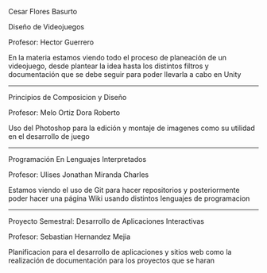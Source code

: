 Cesar Flores Basurto 

Diseño de Videojuegos

Profesor: Hector Guerrero

En la materia estamos viendo todo el proceso de planeación de un videojuego, desde plantear la idea hasta los distintos filtros y documentación que se debe seguir para poder llevarla a cabo en Unity

---

Principios de Composicion y Diseño

Profesor: Melo Ortiz Dora Roberto

Uso del Photoshop para la edición y montaje de imagenes como su utilidad en el desarrollo de juego

---

Programación En Lenguajes Interpretados	

Profesor: Ulises Jonathan Miranda Charles

Estamos viendo el uso de Git para hacer repositorios y posteriormente poder hacer una página Wiki usando distintos lenguajes de programacion

---

Proyecto Semestral: Desarrollo de Aplicaciones Interactivas

Profesor: Sebastian Hernandez Mejia

Planificacion para el desarrollo de aplicaciones y sitios web como la realización de documentación para los proyectos que se haran